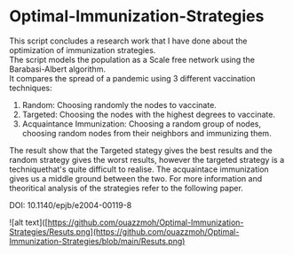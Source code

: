 # Optimal-Immunization-Strategies 
This script concludes a research work that I have done about the optimization of immunization strategies.  
The script models the population as a Scale free network using the Barabasi-Albert algorithm.  
It compares the spread of a pandemic using 3 different vaccination techniques:  

  1. Random: Choosing randomly the nodes to vaccinate.  
  2. Targeted: Choosing the nodes with the highest degrees to vaccinate.  
  3. Acquaintance Immunization: Choosing a random group of nodes, choosing random nodes from their neighbors and immunizing them.  
</a> 
The result show that the Targeted stategy gives the best results and the random strategy gives the worst results, however the targeted strategy is a techniquethat's quite difficult to realise. The acquaintace immunization gives us a middle ground between the two.  
For more information and theoritical analysis of the strategies refer to the following paper. 

DOI: 10.1140/epjb/e2004-00119-8

![alt text]([https://github.com/ouazzmoh/Optimal-Immunization-Strategies/Resuts.png](https://github.com/ouazzmoh/Optimal-Immunization-Strategies/blob/main/Resuts.png)



